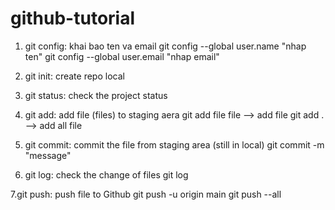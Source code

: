 # github-tutorial

1. git config: khai bao ten va email
git config --global user.name "nhap ten"
git config --global user.email "nhap email"

2. git init: create repo local

3. git status: check the project status

4. git add: add file (files) to staging aera
git add file file --> add file
git add .   --> add all file

5. git commit: commit the file from staging area (still in local)
git commit -m "message" 

6. git log: check the change of files
git log

7.git push: push file to Github
git push -u origin main
git push --all
